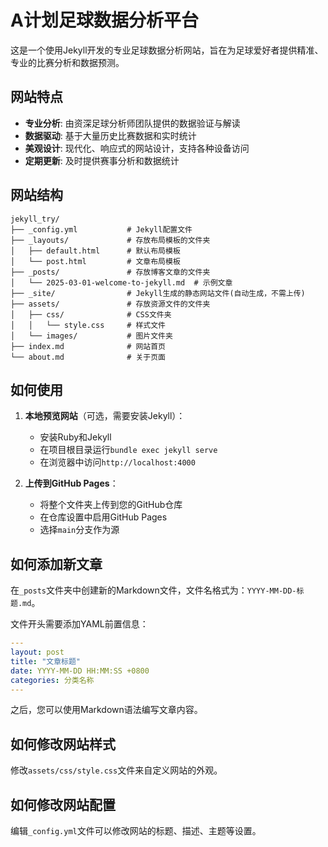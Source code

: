 # A计划足球数据分析平台

这是一个使用Jekyll开发的专业足球数据分析网站，旨在为足球爱好者提供精准、专业的比赛分析和数据预测。

## 网站特点

- **专业分析**: 由资深足球分析师团队提供的数据验证与解读
- **数据驱动**: 基于大量历史比赛数据和实时统计
- **美观设计**: 现代化、响应式的网站设计，支持各种设备访问
- **定期更新**: 及时提供赛事分析和数据统计

## 网站结构

```
jekyll_try/
├── _config.yml           # Jekyll配置文件
├── _layouts/             # 存放布局模板的文件夹
│   ├── default.html      # 默认布局模板
│   └── post.html         # 文章布局模板
├── _posts/               # 存放博客文章的文件夹
│   └── 2025-03-01-welcome-to-jekyll.md  # 示例文章
├── _site/                # Jekyll生成的静态网站文件(自动生成，不需上传)
├── assets/               # 存放资源文件的文件夹
│   ├── css/              # CSS文件夹
│   │   └── style.css     # 样式文件
│   └── images/           # 图片文件夹
├── index.md              # 网站首页
└── about.md              # 关于页面
```

## 如何使用

1. **本地预览网站**（可选，需要安装Jekyll）：
   - 安装Ruby和Jekyll
   - 在项目根目录运行`bundle exec jekyll serve`
   - 在浏览器中访问`http://localhost:4000`

2. **上传到GitHub Pages**：
   - 将整个文件夹上传到您的GitHub仓库
   - 在仓库设置中启用GitHub Pages
   - 选择`main`分支作为源

## 如何添加新文章

在`_posts`文件夹中创建新的Markdown文件，文件名格式为：`YYYY-MM-DD-标题.md`。

文件开头需要添加YAML前置信息：

```yaml
---
layout: post
title: "文章标题"
date: YYYY-MM-DD HH:MM:SS +0800
categories: 分类名称
---
```

之后，您可以使用Markdown语法编写文章内容。

## 如何修改网站样式

修改`assets/css/style.css`文件来自定义网站的外观。

## 如何修改网站配置

编辑`_config.yml`文件可以修改网站的标题、描述、主题等设置。
